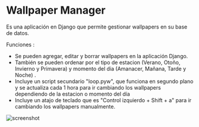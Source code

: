 # Wallpaper Manager

Es una aplicación en Django que permite gestionar wallpapers en su base de datos.

Funciones : 

- Se pueden agregar, editar y borrar wallpapers en la aplicación Django.
- También se pueden ordenar por el tipo de estacion (Verano, Otoño, Invierno y Primavera) y momento del dia (Amanacer, Mañana, Tarde y Noche) .
- Incluye un script secundario "loop.pyw", que funciona en segundo plano y se actualiza cada 1 hora para ir cambiando los wallpapers dependiendo de la estacion o momento del día
- Incluye un atajo de teclado que es "Control izquierdo + Shift + a" para ir cambiando los wallpapers manualmente.

![screenshot](https://1.bp.blogspot.com/-_Dwysmii5sk/XVm1LxrxiwI/AAAAAAAAAmI/WJ483ZmJ3wUrkf7-WcouEA6M2HRdtMsvQCLcBGAs/s1600/17-8-2019%2B10.8.54%2B1.jpg)
